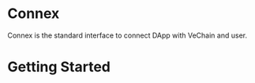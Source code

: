# Connex

Connex is the standard interface to connect DApp with VeChain and user.

# Getting Started

